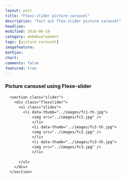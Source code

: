 ```yaml
---
layout: post
title: "Flexi-slider picture carousel"
description: "Test out flex-slider picture carousel"
headline: 
modified: 2016-06-10
category: webdevelopment
tags: [picture carousel]
imagefeature: 
mathjax: 
chart: 
comments: false
featured: true
---
```



### Picture carousel using Flexe-slider


      <section class="slider">
        <div class="flexslider">
          <ul class="slides">
            <li data-thumb="../images/fc1-th.jpg">
  	    	    <img src="../images/fc1.jpg" />
  	    		</li>
  	    		<li data-thumb="../images/fc2-th.jpg">
  	    	    <img src="../images/fc2.jpg" />
  	    		</li>
  	    		<li data-thumb="../images/fc3-th.jpg">
  	    	    <img src="../images/fc3.jpg" />
  	    		</li>

          </ul>
        </div>
      </section>